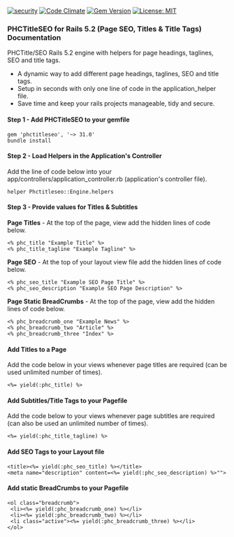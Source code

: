 [![security](https://hakiri.io/github/PHCNetworks/phc-titleseo/master.svg)](https://hakiri.io/github/PHCNetworks/phc-titleseo/master)
[![Code Climate](https://codeclimate.com/github/PHCNetworks/phc-titleseo/badges/gpa.svg)](https://codeclimate.com/github/PHCNetworks/phc-titleseo)
[![Gem Version](https://badge.fury.io/rb/phctitleseo.svg)](https://badge.fury.io/rb/phctitleseo)
[![License: MIT](https://img.shields.io/badge/License-MIT-blue.svg)](https://github.com/PHCNetworks/phc-notifi/blob/master/MIT-LICENSE)

### PHCTitleSEO for Rails 5.2 (Page SEO, Titles & Title Tags) Documentation

PHCTitle/SEO Rails 5.2 engine with helpers for page headings, taglines, SEO and title tags.

* A dynamic way to add different page headings, taglines, SEO and title tags.
* Setup in seconds with only one line of code in the application_helper file.
* Save time and keep your rails projects manageable, tidy and secure.

#### Step 1 - Add PHCTitleSEO to your gemfile  

	gem 'phctitleseo', '~> 31.0'
	bundle install

#### Step 2 - Load Helpers in the Application's Controller
Add the line of code below into your app/controllers/application_controller.rb (application's controller file).  

	helper Phctitleseo::Engine.helpers

#### Step 3 - Provide values for Titles & Subtitles
**Page Titles** - At the top of the page, view add the hidden lines of code below.

	<% phc_title "Example Title" %>
	<% phc_title_tagline "Example Tagline" %>

**Page SEO** - At the top of your layout view file add the hidden lines of code below.

	<% phc_seo_title "Example SEO Page Title" %>
	<% phc_seo_description "Example SEO Page Description" %>

**Page Static BreadCrumbs** - At the top of the page, view add the hidden lines of code below.

	<% phc_breadcrumb_one "Example News" %>
	<% phc_breadcrumb_two "Article" %>
	<% phc_breadcrumb_three "Index" %>

#### Add Titles to a Page  
Add the code below in your views whenever page titles are required (can be used unlimited number of times).  

	<%= yield(:phc_title) %>

#### Add Subtitles/Title Tags to your Pagefile
Add the code below to your views whenever page subtitles are required (can also be used an unlimited number of times).  

	<%= yield(:phc_title_tagline) %>

#### Add SEO Tags to your Layout file

	<title><%= yield(:phc_seo_title) %></title>
	<meta name="description" content=<%= yield(:phc_seo_description) %>"">

#### Add static BreadCrumbs to your Pagefile

	<ol class="breadcrumb">
	 <li><%= yield(:phc_breadcrumb_one) %></li>
	 <li><%= yield(:phc_breadcrumb_two) %></li>
	 <li class="active"><%= yield(:phc_breadcrumb_three) %></li>
	</ol>
